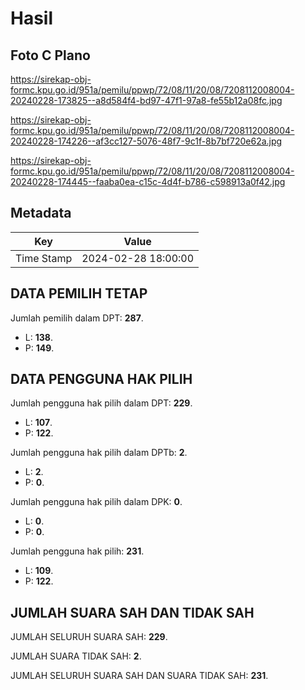 # Hasil

## Foto C Plano

https://sirekap-obj-formc.kpu.go.id/951a/pemilu/ppwp/72/08/11/20/08/7208112008004-20240228-173825--a8d584f4-bd97-47f1-97a8-fe55b12a08fc.jpg

https://sirekap-obj-formc.kpu.go.id/951a/pemilu/ppwp/72/08/11/20/08/7208112008004-20240228-174226--af3cc127-5076-48f7-9c1f-8b7bf720e62a.jpg

https://sirekap-obj-formc.kpu.go.id/951a/pemilu/ppwp/72/08/11/20/08/7208112008004-20240228-174445--faaba0ea-c15c-4d4f-b786-c598913a0f42.jpg


## Metadata

| Key        | Value               |
| ---------- | ------------------- |
| Time Stamp | 2024-02-28 18:00:00 |


## DATA PEMILIH TETAP

Jumlah pemilih dalam DPT: **287**.
 * L: **138**.
 * P: **149**.

## DATA PENGGUNA HAK PILIH

Jumlah pengguna hak pilih dalam DPT: **229**.
 * L: **107**.
 * P: **122**.

Jumlah pengguna hak pilih dalam DPTb: **2**.
 * L: **2**.
 * P: **0**.

Jumlah pengguna hak pilih dalam DPK: **0**.
 * L: **0**.
 * P: **0**.

Jumlah pengguna hak pilih: **231**.
 * L: **109**.
 * P: **122**.

## JUMLAH SUARA SAH DAN TIDAK SAH

JUMLAH SELURUH SUARA SAH: **229**.

JUMLAH SUARA TIDAK SAH: **2**.

JUMLAH SELURUH SUARA SAH DAN SUARA TIDAK SAH: **231**.



